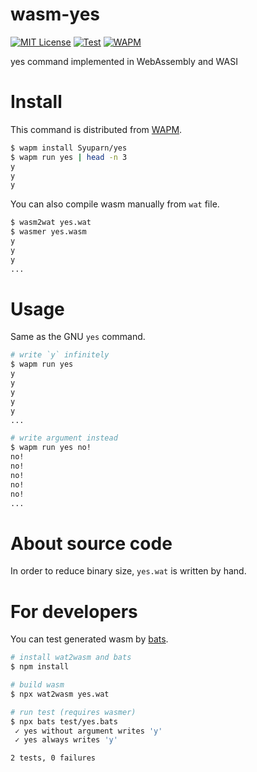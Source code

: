 # wasm-yes
[![MIT License](https://img.shields.io/badge/license-MIT-blue.svg?style=flat)](LICENSE)
[![Test](https://github.com/Syuparn/wasm-yes/actions/workflows/test.yml/badge.svg)](https://github.com/Syuparn/wasm-yes/actions/workflows/test.yml)
[![WAPM](https://img.shields.io/badge/WAPM-0.2.1-blueviolet)](https://wapm.io/Syuparn/yes)

yes command implemented in WebAssembly and WASI

# Install

This command is distributed from [WAPM](https://wapm.io/).

```bash
$ wapm install Syuparn/yes
$ wapm run yes | head -n 3
y
y
y
```

You can also compile wasm manually from `wat` file.

```bash
$ wasm2wat yes.wat
$ wasmer yes.wasm
y
y
y
...
```

# Usage

Same as the GNU `yes` command.

```bash
# write `y` infinitely
$ wapm run yes
y
y
y
y
y
...

# write argument instead
$ wapm run yes no!
no!
no!
no!
no!
no!
...
```

# About source code

In order to reduce binary size, `yes.wat` is written by hand.

# For developers

You can test generated wasm by [bats](https://github.com/bats-core/bats-core).

```bash
# install wat2wasm and bats
$ npm install

# build wasm
$ npx wat2wasm yes.wat

# run test (requires wasmer)
$ npx bats test/yes.bats
 ✓ yes without argument writes 'y'
 ✓ yes always writes 'y'

2 tests, 0 failures
```

